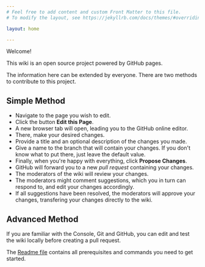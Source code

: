 ```yaml
---
# Feel free to add content and custom Front Matter to this file.
# To modify the layout, see https://jekyllrb.com/docs/themes/#overriding-theme-defaults

layout: home

---
```


Welcome!

This wiki is an open source project powered by GitHub pages.

The information here can be extended by everyone.
There are two methods to contribute to this project.

## Simple Method

* Navigate to the page you wish to edit.
* Click the button **Edit this Page**.
* A new browser tab will open, leading you to the GitHub online editor.
* There, make your desired changes.
* Provide a title and an optional description of the changes you made.
* Give a name to the branch that will contain your changes. If you don't know what to put there, just leave the default value.
* Finally, when you're happy with everything, click **Propose Changes**.
* GitHub will forward you to a new *pull request* containing your changes.
* The moderators of the wiki will review your changes.
* The moderators might comment suggestions, which you in turn can respond to, and edit your changes accordingly.
* If all suggestions have been resolved, the moderators will approve your changes, transfering your changes directly to the wiki.

## Advanced Method

If you are familiar with the Console, Git and GitHub, you can edit and test
the wiki locally before creating a pull request.

The [Readme file](https://github.com/nv-intl/nv-intl.github.io/blob/master/readme.md)
contains all prerequisites and commands you need to get started.
